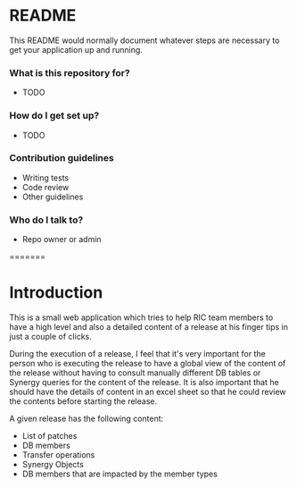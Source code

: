 # README #

This README would normally document whatever steps are necessary to get your application up and running.

### What is this repository for? ###

* TODO 

### How do I get set up? ###

* TODO

### Contribution guidelines ###

* Writing tests
* Code review
* Other guidelines

### Who do I talk to? ###

* Repo owner or admin

=======
# Introduction #

This is a small web application which tries to help RIC team members to have a high level and also a detailed content of a release at his finger tips in just a couple of clicks.

During the execution of a release, I feel that it's very important for the person who is executing the release to have a global view of the content of the release without having to consult manually different DB tables or Synergy queries for the content of the release. It is also important that he should have the details of content in an excel sheet so that he could review the contents before starting the release. 

A given release has the following content:

* List of patches
* DB members
* Transfer operations
* Synergy Objects
* DB members that are impacted by the member types


